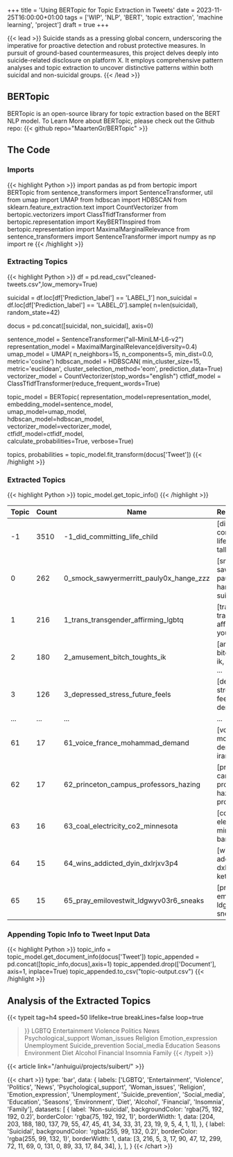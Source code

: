 +++
title = 'Using BERTopic for Topic Extraction in Tweets'
date = 2023-11-25T16:00:00+01:00
tags = ['WIP', 'NLP', 'BERT', 'topic extraction', 'machine learning', 'project']
draft = true
+++

{{< lead >}}
Suicide stands as a pressing global concern, underscoring the imperative for proactive detection and robust protective
measures. In pursuit of ground-based countermeasures, this project delves deeply into suicide-related disclosure on
platform X. It employs comprehensive pattern analyses and topic extraction to uncover distinctive patterns within both
suicidal and non-suicidal groups.
{{< /lead >}}

## BERTopic
BERTopic is an open-source library for topic extraction based on the BERT NLP model.
To Learn More about BERTopic, please check out the Github repo:
{{< github repo="MaartenGr/BERTopic" >}}

## The Code

### Imports
{{< highlight Python >}}
import pandas as pd
from bertopic import BERTopic
from sentence_transformers import SentenceTransformer, util
from umap import UMAP
from hdbscan import HDBSCAN
from sklearn.feature_extraction.text import CountVectorizer
from bertopic.vectorizers import ClassTfidfTransformer
from bertopic.representation import KeyBERTInspired
from bertopic.representation import MaximalMarginalRelevance
from sentence_transformers import SentenceTransformer
import numpy as np
import re
{{< /highlight >}}

### Extracting Topics
{{< highlight Python >}}
df = pd.read_csv("cleaned-tweets.csv",low_memory=True)

suicidal = df.loc[df['Prediction_label'] == 'LABEL_1']
non_suicidal = df.loc[df['Prediction_label'] == 'LABEL_0'].sample(
    n=len(suicidal),
    random_state=42)

docus = pd.concat([suicidal, non_suicidal], axis=0)

sentence_model = SentenceTransformer("all-MiniLM-L6-v2")
representation_model = MaximalMarginalRelevance(diversity=0.4)
umap_model = UMAP(
    n_neighbors=15,
    n_components=5,
    min_dist=0.0,
    metric='cosine')
hdbscan_model = HDBSCAN(
    min_cluster_size=15,
    metric='euclidean',
    cluster_selection_method='eom',
    prediction_data=True)
vectorizer_model = CountVectorizer(stop_words="english")
ctfidf_model = ClassTfidfTransformer(reduce_frequent_words=True)

topic_model = BERTopic(
    representation_model=representation_model,
    embedding_model=sentence_model,   
    umap_model=umap_model,              
    hdbscan_model=hdbscan_model,        
    vectorizer_model=vectorizer_model,  
    ctfidf_model=ctfidf_model,          
    calculate_probabilities=True,
    verbose=True)

topics, probabilities = topic_model.fit_transform(docus['Tweet'])
{{< /highlight >}}


### Extracted Topics
{{< highlight Python >}}
topic_model.get_topic_info()
{{< /highlight >}}


| Topic | Count | Name                                    | Representation                                    | Representative_Docs                               |
|-------|-------|-----------------------------------------|---------------------------------------------------|---------------------------------------------------|
| -1    | 3510  | -1_did_committing_life_child            | [did, committing, life, child, die, talk, idea... | [idk but being a suicidal on the last day of t... |
| 0     | 262   | 0_smock_sawyermerritt_pauly0x_hange_zzz | [smock, sawyermerritt, pauly0x, hange_zzz, sui... | [@EldritchCatCult @Ceododudismo @RulerOfHumani... |
| 1     | 216   | 1_trans_transgender_affirming_lgbtq     | [trans, transgender, affirming, lgbtq, youth, ... | [Transgender people have higher rates of depre... |
| 2     | 180   | 2_amusement_bitch_toughts_ik            | [amusement, bitch, toughts, ik, tesla, tryna, ... | [Its like if i dont feel suicidal within a wee... |
| 3     | 126   | 3_depressed_stress_future_feels         | [depressed, stress, future, feels, el, dental,... | [major dental issues make me sorta suicidal-an... |
| ...   | ...   | ...                                     | ...                                               |
| 61    | 17    | 61_voice_france_mohammad_demand         | [voice, france, mohammad, demand, iranrevoluti... | [@aftaabgardun The great man Mohammad Moradi c... |
| 62    | 17    | 62_princeton_campus_professors_hazing   | [princeton, campus, professors, hazing, prosec... | [The Princeton University student who was init... |
| 63    | 16    | 63_coal_electricity_co2_minnesota       | [coal, electricity, co2, minnesota, bans, econ... | [@Aetrion @KevinCuddeback @Bpaulik777 @tedcruz... |
| 64    | 15    | 64_wins_addicted_dyin_dxlrjxv3p4        | [wins, addicted, dyin, dxlrjxv3p4, ketsele3000... | [@ketsele3000 Please hurt me. I need that way ... |
| 65    | 15    | 65_pray_emilovestwit_ldgwyv03r6_sneaks  | [pray, emilovestwit, ldgwyv03r6, sneaks, reads... | [If my suicide attempts had worked, nobody wou... |

### Appending Topic Info to Tweet Input Data

{{< highlight Python >}}
topic_info = topic_model.get_document_info(docus['Tweet'])
topic_appended = pd.concat([topic_info,docus],axis=1)
topic_appended.drop(['Document'], axis=1, inplace=True)
topic_appended.to_csv("topic-output.csv")
{{< /highlight >}}

## Analysis of the Extracted Topics
{{< typeit
tag=h4
speed=50
lifelike=true
breakLines=false
loop=true
>}}
LGBTQ
Entertainment
Violence
Politics
News
Psychological_support
Woman_issues
Religion
Emotion_expression
Unemployment
Suicide_prevention
Social_media
Education
Seasons
Environment
Diet
Alcohol
Financial
Insomnia
Family
{{< /typeit >}}

{{< article link="/anhuigui/projects/suibert/" >}}

{{< chart >}}
type: 'bar',
data: {
labels: ['LGBTQ', 'Entertainment', 'Violence', 'Politics', 'News', 'Psychological_support', 'Woman_issues', 'Religion', 'Emotion_expression', 'Unemployment', 'Suicide_prevention', 'Social_media', 'Education', 'Seasons', 'Environment', 'Diet', 'Alcohol', 'Financial', 'Insomnia', 'Family'],
datasets: [
{
label: 'Non-suicidal',
backgroundColor: 'rgba(75, 192, 192, 0.2)',
borderColor: 'rgba(75, 192, 192, 1)',
borderWidth: 1,
data: [204, 203, 188, 180, 137, 79, 55, 47, 45, 41, 34, 33, 31, 23, 19, 9, 5, 4, 1, 1],
},
{
label: 'Suicidal',
backgroundColor: 'rgba(255, 99, 132, 0.2)',
borderColor: 'rgba(255, 99, 132, 1)',
borderWidth: 1,
data: [3, 216, 5, 3, 17, 90, 47, 12, 299, 72, 11, 69, 0, 131, 0, 89, 33, 17, 84, 34],
},
],
}
{{< /chart >}}

